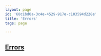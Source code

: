 ```yaml
---
layout: page
id: '60c1bd0a-3c4e-4529-917e-c103594d228e'
title: 'Errors'
tags: page

---
```

  
<h2 class="text-3xl font-semibold mb-4"><a class="rounded-sm focus:outline-none focus:ring-2 focus:ring-offset-2 focus:ring-offset-gray-900 focus:ring-pink-400" href="/pages/errors">Errors</a></h2>

<div class="space-y-3">

</div>



